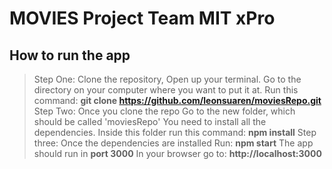 # MOVIES Project Team MIT xPro

## How to run the app

> Step One: Clone the repository, 
        Open up your terminal.
        Go to the directory on your computer where you want to put it at.
        Run this command: **git clone https://github.com/leonsuaren/moviesRepo.git**
> Step Two: Once you clone the repo
        Go to the new folder, which should be called 'moviesRepo'
        You need to install all the dependencies.
        Inside this folder run this command: **npm install**
> Step three: Once the dependencies are installed
        Run: **npm start**
        The app should run in **port 3000**
        In your browser go to: **http://localhost:3000**

        